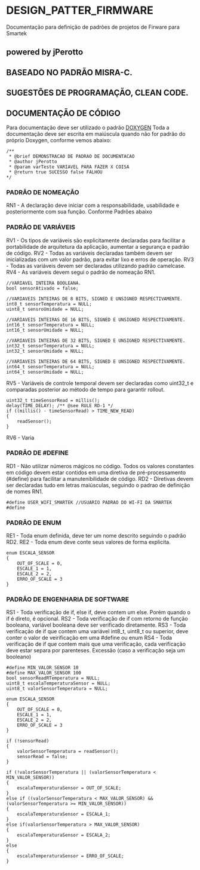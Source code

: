 # DESIGN_PATTER_FIRMWARE
Documentação para definição de padrões de projetos de Firware para Smartek

## powered by jPerotto

## BASEADO NO PADRÃO MISRA-C.
## SUGESTÕES DE PROGRAMAÇÃO, CLEAN CODE.

## DOCUMENTAÇÃO DE CÓDIGO
Para documentação deve ser utilizado o padrão [DOXYGEN](https://www.doxygen.nl/index.html "Doxygen")
Toda a documentação deve ser escrita em maiúscula quando não for padrão do próprio Doxygen, conforme vemos abaixo:

```
/**
 * @brief DEMONSTRACAO DE PADRAO DE DOCUMENTACAO
 * @author jPerotto
 * @param varTeste VARIAVEL PARA FAZER X COISA
 * @return true SUCESSO false FALHOU
*/
```

### PADRÃO DE NOMEAÇÃO
RN1 - A declaração deve iniciar com a responsabilidade, usabilidade e posteriormente com sua função. Conforme Padrões abaixo

### PADRÃO DE VARIÁVEIS
RV1 - Os tipos de variáveis são explicitamente declaradas para facilitar a portabilidade de arquitetura da aplicação, aumentar a segurança e padrão de código.
RV2 - Todas as variáveis declaradas também devem ser inicializadas com um valor padrão, para evitar lixo e erros de operação.
RV3 - Todas as variáveis devem ser declaradas utilizando padrão camelcase.
RV4 - As variáveis devem segui o padrão de nomeação RN1.

```
//VARIAVEL INTEIRA BOOLEANA.
bool sensorAtivado = false;

//VARIAVEIS INTEIRAS DE 8 BITS, SIGNED E UNSIGNED RESPECTIVAMENTE.
int8_t sensorTemperatura = NULL;
uint8_t sensroUmidade = NULL;

//VARIAVEIS INTEIRAS DE 16 BITS, SIGNED E UNSIGNED RESPECTIVAMENTE.
int16_t sensorTemperatura = NULL;
int16_t sensorUmidade = NULL;

//VARIAVEIS INTEIRAS DE 32 BITS, SIGNED E UNSIGNED RESPECTIVAMENTE.
int32_t sensorTemperatura = NULL;
int32_t sensorUmidade = NULL;

//VARIAVEIS INTEIRAS DE 64 BITS, SIGNED E UNSIGNED RESPECTIVAMENTE.
int64_t sensorTemperatura = NULL;
int64_t sensorUmidade = NULL;
```

RV5 - Variáveis de controle temporal devem ser declaradas como uint32_t e comparadas posterior ao método de tempo para garantir rollout.
```
uint32_t timeSensorRead = millis();
delay(TIME_DELAY); /** @see RULE RD-1 */
if ((millis() - timeSensorRead) > TIME_NEW_READ)
{
    readSensor();
}
```

RV6 - Varia

### PADRÃO DE #DEFINE
RD1 - Não utilizar números mágicos no código. Todos os valores constantes em código devem estar contidos em uma diretiva de pré-processamento (#define) para facilitar a manutenibilidade de código.
RD2 - Diretivas devem ser declaradas tudo em letras maiúsculas, seguindo o padrao de definição de nomes RN1.

```
#define USER_WIFI_SMARTEK //USUARIO PADRAO DO WI-FI DA SMARTEK
#define 
```

### PADRÃO DE ENUM
RE1 - Toda enum definida, deve ter um nome descrito seguindo o padrão RD2.
RE2 - Toda enum deve conte seus valores de forma explicita.

```
enum ESCALA_SENSOR
{
    OUT_OF_SCALE = 0,
    ESCALE_1 = 1,
    ESCALE_2 = 2,
    ERRO_OF_SCALE = 3
}
```


### PADRÃO DE ENGENHARIA DE SOFTWARE
RS1 - Toda verificação de if, else if, deve contem um else. Porém quando o if é direto, é opcional.
RS2 - Toda verificação de if com retorno de função booleana, variável booleana deve ser verificado diretamente.
RS3 - Toda verificação de if que contem uma variável int8_t, uint8_t ou superior, deve conter o valor de veirificação em uma #define ou enum
RS4 - Toda verificação de if que contem mais que uma verificação, cada verificação deve estar separa por parenteses. Excessão (caso a verificação seja um booleano)

```
#define MIN_VALOR_SENSOR 10
#define MAX_VALOR_SENSOR 100
bool sensorReadRTemperatura = NULL;
uint8_t escalaTemperaturaSensor = NULL;
uint8_t valorSensorTemperatura = NULL;

enum ESCALA_SENSOR
{
    OUT_OF_SCALE = 0,
    ESCALE_1 = 1,
    ESCALE_2 = 2,
    ERRO_OF_SCALE = 3
}

if (!sensorRead)
{
    valorSensorTemperatura = readSensor();
    sensorRead = false;
}

if (!valorSensorTemperatura || (valorSensorTemperatura < MIN_VALOR_SENSOR))
{
    escalaTemperaturaSensor = OUT_OF_SCALE;
}
else if ((valorSensorTemperatura < MAX_VALOR_SENSOR) && (valorSensorTemperatura >= MIN_VALOR_SENSOR))
{
    escalaTemperaturaSensor = ESCALA_1;
}
else if(valorSensorTemperatura > MAX_VALOR_SENSOR)
{
    escalaTemperaturaSensor = ESCALA_2;
}
else
{
    escalaTemperaturaSensor = ERRO_OF_SCALE;
}

```